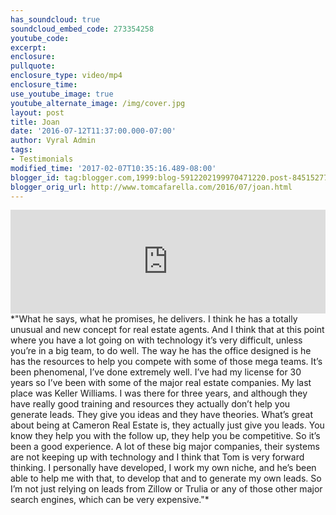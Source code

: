 ```yaml
---
has_soundcloud: true
soundcloud_embed_code: 273354258
youtube_code:
excerpt:
enclosure:
pullquote:
enclosure_type: video/mp4
enclosure_time:
use_youtube_image: true
youtube_alternate_image: /img/cover.jpg
layout: post
title: Joan
date: '2016-07-12T11:37:00.000-07:00'
author: Vyral Admin
tags:
- Testimonials
modified_time: '2017-02-07T10:35:16.489-08:00'
blogger_id: tag:blogger.com,1999:blog-5912202199970471220.post-84515277942921947
blogger_orig_url: http://www.tomcafarella.com/2016/07/joan.html
---
```

<iframe width="100%" height="166" scrolling="no" frameborder="no" src="https://w.soundcloud.com/player/?url=https%3A//api.soundcloud.com/tracks/273354258&amp;color=ff5500"></iframe>
*"What he says, what he promises, he delivers. I think he has a totally unusual and new concept for real estate agents. And I think that at this point where you have a lot going on with technology it’s very difficult, unless you’re in a big team, to do well. The way he has the office designed is he has the resources to help you compete with some of those mega teams. It’s been phenomenal, I’ve done extremely well. I’ve had my license for 30 years so I’ve been with some of the major real estate companies. My last place was Keller Williams. I was there for three years, and although they have really good training and resources they actually don’t help you generate leads. They give you ideas and they have theories. What’s great about being at Cameron Real Estate is, they actually just give you leads. You know they help you with the follow up, they help you be competitive. So it’s been a good experience. A lot of these big major companies, their systems are not keeping up with technology and I think that Tom is very forward thinking. I personally have developed, I work my own niche, and he’s been able to help me with that, to develop that and to generate my own leads. So I’m not just relying on leads from Zillow or Trulia or any of those other major search engines, which can be very expensive."*
